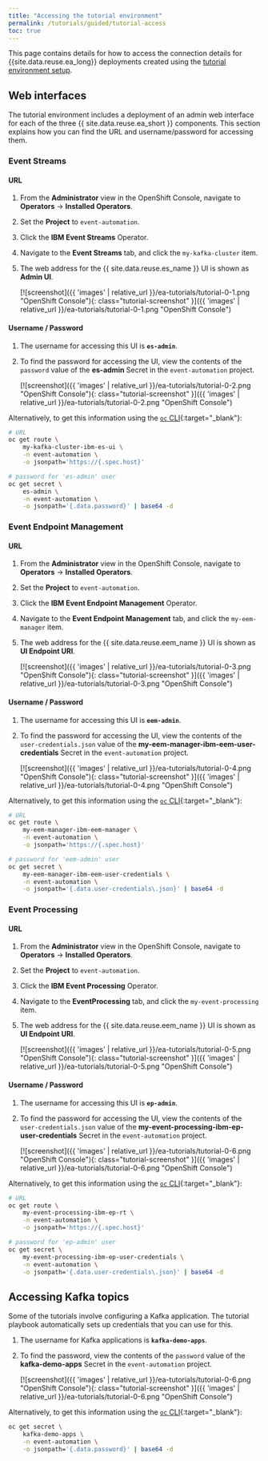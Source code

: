 ```yaml
---
title: "Accessing the tutorial environment"
permalink: /tutorials/guided/tutorial-access
toc: true
---
```


This page contains details for how to access the connection details for {{site.data.reuse.ea_long}} deployments created using the [tutorial environment setup](./tutorial-0).

## Web interfaces

The tutorial environment includes a deployment of an admin web interface for each of the three {{ site.data.reuse.ea_short }} components. This section explains how you can find the URL and username/password for accessing them.

### Event Streams

#### URL

1. From the **Administrator** view in the OpenShift Console, navigate to **Operators** -> **Installed Operators**.

1. Set the **Project** to `event-automation`.

1. Click the **IBM Event Streams** Operator.

1. Navigate to the **Event Streams** tab, and click the `my-kafka-cluster` item.

1. The web address for the {{ site.data.reuse.es_name }} UI is shown as **Admin UI**.

   [![screenshot]({{ 'images' | relative_url }}/ea-tutorials/tutorial-0-1.png "OpenShift Console"){: class="tutorial-screenshot" }]({{ 'images' | relative_url }}/ea-tutorials/tutorial-0-1.png "OpenShift Console")

#### Username / Password

1. The username for accessing this UI is **`es-admin`**.

1. To find the password for accessing the UI, view the contents of the `password` value of the **es-admin** Secret in the `event-automation` project.

   [![screenshot]({{ 'images' | relative_url }}/ea-tutorials/tutorial-0-2.png "OpenShift Console"){: class="tutorial-screenshot" }]({{ 'images' | relative_url }}/ea-tutorials/tutorial-0-2.png "OpenShift Console")


Alternatively, to get this information using the [`oc` CLI](https://docs.openshift.com/container-platform/4.12/cli_reference/openshift_cli/getting-started-cli.html#cli-logging-in_cli-developer-commands){:target=\"_blank\"}:

```sh
# URL
oc get route \
    my-kafka-cluster-ibm-es-ui \
    -n event-automation \
    -o jsonpath='https://{.spec.host}'

# password for 'es-admin' user
oc get secret \
    es-admin \
    -n event-automation \
    -o jsonpath='{.data.password}' | base64 -d
```

### Event Endpoint Management

#### URL

1. From the **Administrator** view in the OpenShift Console, navigate to **Operators** -> **Installed Operators**.

1. Set the **Project** to `event-automation`.

1. Click the **IBM Event Endpoint Management** Operator.

1. Navigate to the **Event Endpoint Management** tab, and click the `my-eem-manager` item.

1. The web address for the {{ site.data.reuse.eem_name }} UI is shown as **UI Endpoint URI**.

   [![screenshot]({{ 'images' | relative_url }}/ea-tutorials/tutorial-0-3.png "OpenShift Console"){: class="tutorial-screenshot" }]({{ 'images' | relative_url }}/ea-tutorials/tutorial-0-3.png "OpenShift Console")

#### Username / Password

1. The username for accessing this UI is **`eem-admin`**.

1. To find the password for accessing the UI, view the contents of the `user-credentials.json` value of the  **my-eem-manager-ibm-eem-user-credentials** Secret in the `event-automation` project.

   [![screenshot]({{ 'images' | relative_url }}/ea-tutorials/tutorial-0-4.png "OpenShift Console"){: class="tutorial-screenshot" }]({{ 'images' | relative_url }}/ea-tutorials/tutorial-0-4.png "OpenShift Console")


Alternatively, to get this information using the [`oc` CLI](https://docs.openshift.com/container-platform/4.12/cli_reference/openshift_cli/getting-started-cli.html#cli-logging-in_cli-developer-commands){:target=\"_blank\"}:

```sh
# URL
oc get route \
    my-eem-manager-ibm-eem-manager \
    -n event-automation \
    -o jsonpath='https://{.spec.host}'

# password for 'eem-admin' user
oc get secret \
    my-eem-manager-ibm-eem-user-credentials \
    -n event-automation \
    -o jsonpath='{.data.user-credentials\.json}' | base64 -d
```

### Event Processing

#### URL

1. From the **Administrator** view in the OpenShift Console, navigate to **Operators** -> **Installed Operators**.

1. Set the **Project** to `event-automation`.

1. Click the **IBM Event Processing** Operator.

1. Navigate to the **EventProcessing** tab, and click the `my-event-processing` item.

1. The web address for the {{ site.data.reuse.eem_name }} UI is shown as **UI Endpoint URI**.

   [![screenshot]({{ 'images' | relative_url }}/ea-tutorials/tutorial-0-5.png "OpenShift Console"){: class="tutorial-screenshot" }]({{ 'images' | relative_url }}/ea-tutorials/tutorial-0-5.png "OpenShift Console")

#### Username / Password

1. The username for accessing this UI is **`ep-admin`**.

1. To find the password for accessing the UI, view the contents of the `user-credentials.json` value of the  **my-event-processing-ibm-ep-user-credentials** Secret in the `event-automation` project.

   [![screenshot]({{ 'images' | relative_url }}/ea-tutorials/tutorial-0-6.png "OpenShift Console"){: class="tutorial-screenshot" }]({{ 'images' | relative_url }}/ea-tutorials/tutorial-0-6.png "OpenShift Console")


Alternatively, to get this information using the [`oc` CLI](https://docs.openshift.com/container-platform/4.12/cli_reference/openshift_cli/getting-started-cli.html#cli-logging-in_cli-developer-commands){:target=\"_blank\"}:

```sh
# URL
oc get route \
    my-event-processing-ibm-ep-rt \
    -n event-automation \
    -o jsonpath='https://{.spec.host}'

# password for 'ep-admin' user
oc get secret \
    my-event-processing-ibm-ep-user-credentials \
    -n event-automation \
    -o jsonpath='{.data.user-credentials\.json}' | base64 -d
```



## Accessing Kafka topics

Some of the tutorials involve configuring a Kafka application. The tutorial playbook automatically sets up credentials that you can use for this.

1. The username for Kafka applications is **`kafka-demo-apps`**.

1. To find the password, view the contents of the `password` value of the **kafka-demo-apps** Secret in the `event-automation` project.

   [![screenshot]({{ 'images' | relative_url }}/ea-tutorials/tutorial-0-6.png "OpenShift Console"){: class="tutorial-screenshot" }]({{ 'images' | relative_url }}/ea-tutorials/tutorial-0-6.png "OpenShift Console")

Alternatively, to get this information using the [`oc` CLI](https://docs.openshift.com/container-platform/4.12/cli_reference/openshift_cli/getting-started-cli.html#cli-logging-in_cli-developer-commands){:target=\"_blank\"}:

```sh
oc get secret \
    kafka-demo-apps \
    -n event-automation \
    -o jsonpath='{.data.password}' | base64 -d
```

